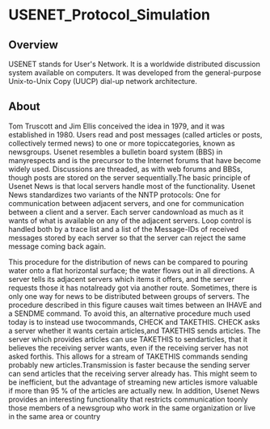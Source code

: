 # USENET_Protocol_Simulation

## Overview
USENET stands for User's Network. It is a worldwide distributed discussion system available on computers. It was developed from the general-purpose Unix-to-Unix Copy (UUCP) dial-up network architecture.

## About
Tom Truscott and Jim Ellis conceived the idea in 1979, and it was established in 1980. Users read and post messages (called articles or posts, collectively termed news) to one or more topiccategories, known as newsgroups. Usenet resembles a bulletin board system (BBS) in manyrespects and is the precursor to the Internet forums that have become widely used. Discussions are threaded, as with web forums and BBSs, though posts are stored on the server sequentially.The basic principle of Usenet News is that local servers handle most of the functionality. Usenet News standardizes two variants of the NNTP protocols: One for communication between adjacent servers, and one for communication between a client and a server. Each server candownload as much as it wants of what is available on any of the adjacent servers. Loop control is handled both by a trace list and a list of the Message-IDs of received messages stored by each server so that the server can reject the same message coming back again. 

This procedure for the distribution of news can be compared to pouring water onto a flat horizontal surface; the water flows out in all directions. A server tells its adjacent servers which items it offers, and the server requests those it has notalready got via another route. Sometimes, there is only one way for news to be distributed between groups of servers. The procedure described in this figure causes wait times between an IHAVE and a SENDME command. To avoid this, an alternative procedure much used today is to instead use twocommands, CHECK and TAKETHIS. CHECK asks a server whether it wants certain articles,and TAKETHIS sends articles. The server which provides articles can use TAKETHIS to sendarticles, that it believes the receiving server wants, even if the receiving server has not asked forthis. This allows for a stream of TAKETHIS commands sending probably new articles.Transmission is faster because the sending server can send articles that the receiving server already has. This might seem to be inefficient, but the advantage of streaming new articles ismore valuable if more than 95 % of the articles are actually new. In addition, Usenet News provides an interesting functionality that restricts communication toonly those members of a newsgroup who work in the same organization or live in the same area or country
